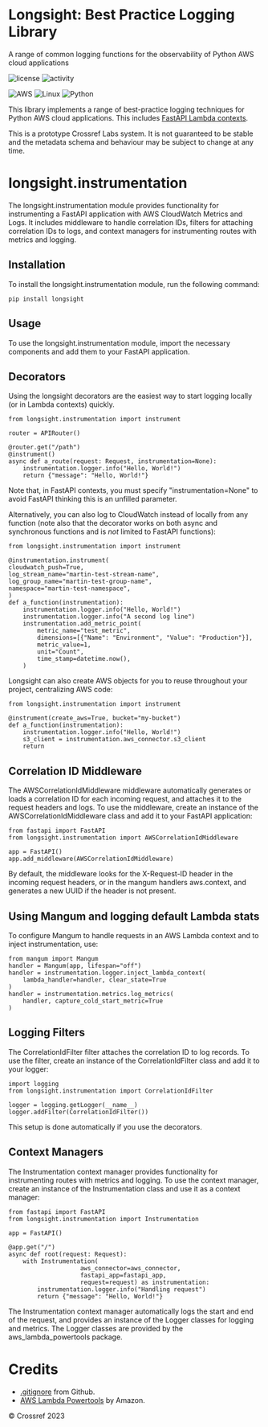# Longsight: Best Practice Logging Library
A range of common logging functions for the observability of Python AWS cloud applications


![license](https://img.shields.io/gitlab/license/crossref/labs/longsight) ![activity](https://img.shields.io/gitlab/last-commit/crossref/labs/longsight)

![AWS](https://img.shields.io/badge/AWS-%23FF9900.svg?style=for-the-badge&logo=amazon-aws&logoColor=white) ![Linux](https://img.shields.io/badge/Linux-FCC624?style=for-the-badge&logo=linux&logoColor=black) ![Python](https://img.shields.io/badge/python-3670A0?style=for-the-badge&logo=python&logoColor=ffdd54)

This library implements a range of best-practice logging techniques for Python AWS cloud applications. This includes [FastAPI Lambda contexts](https://www.eliasbrange.dev/posts/observability-with-fastapi-aws-lambda-powertools/). 

This is a prototype Crossref Labs system. It is not guaranteed to be stable and the metadata schema and behaviour may be subject to change at any time.

# longsight.instrumentation
The longsight.instrumentation module provides functionality for instrumenting a FastAPI application with AWS CloudWatch Metrics and Logs. It includes middleware to handle correlation IDs, filters for attaching correlation IDs to logs, and context managers for instrumenting routes with metrics and logging.

## Installation
To install the longsight.instrumentation module, run the following command:

    pip install longsight

## Usage
To use the longsight.instrumentation module, import the necessary components and add them to your FastAPI application.

## Decorators
Using the longsight decorators are the easiest way to start logging locally (or in Lambda contexts) quickly.

    from longsight.instrumentation import instrument

    router = APIRouter()
    
    @router.get("/path")
    @instrument()
    async def a_route(request: Request, instrumentation=None):
        instrumentation.logger.info("Hello, World!")
        return {"message": "Hello, World!"}

Note that, in FastAPI contexts, you must specify "instrumentation=None" to avoid FastAPI thinking this is an unfilled parameter.

Alternatively, you can also log to CloudWatch instead of locally from any function (note also that the decorator works on both async and synchronous functions and is _not_ limited to FastAPI functions):

    from longsight.instrumentation import instrument

    @instrumentation.instrument(
    cloudwatch_push=True,
    log_stream_name="martin-test-stream-name",
    log_group_name="martin-test-group-name",
    namespace="martin-test-namespace",
    )
    def a_function(instrumentation):
        instrumentation.logger.info("Hello, World!")
        instrumentation.logger.info("A second log line")
        instrumentation.add_metric_point(
            metric_name="test_metric",
            dimensions=[{"Name": "Environment", "Value": "Production"}],
            metric_value=1,
            unit="Count",
            time_stamp=datetime.now(),
        )

Longsight can also create AWS objects for you to reuse throughout your project, centralizing AWS code:

    from longsight.instrumentation import instrument

    @instrument(create_aws=True, bucket="my-bucket")
    def a_function(instrumentation):
        instrumentation.logger.info("Hello, World!")
        s3_client = instrumentation.aws_connector.s3_client
        return

## Correlation ID Middleware
The AWSCorrelationIdMiddleware middleware automatically generates or loads a correlation ID for each incoming request, and attaches it to the request headers and logs. To use the middleware, create an instance of the AWSCorrelationIdMiddleware class and add it to your FastAPI application:

    from fastapi import FastAPI
    from longsight.instrumentation import AWSCorrelationIdMiddleware
    
    app = FastAPI()
    app.add_middleware(AWSCorrelationIdMiddleware)

By default, the middleware looks for the X-Request-ID header in the incoming request headers, or in the mangum handlers aws.context, and generates a new UUID if the header is not present.

## Using Mangum and logging default Lambda stats

To configure Mangum to handle requests in an AWS Lambda context and to inject instrumentation, use:

    from mangum import Mangum
    handler = Mangum(app, lifespan="off")
    handler = instrumentation.logger.inject_lambda_context(
        lambda_handler=handler, clear_state=True
    )
    handler = instrumentation.metrics.log_metrics(
        handler, capture_cold_start_metric=True
    )

## Logging Filters
The CorrelationIdFilter filter attaches the correlation ID to log records. To use the filter, create an instance of the CorrelationIdFilter class and add it to your logger:

    import logging
    from longsight.instrumentation import CorrelationIdFilter
    
    logger = logging.getLogger(__name__)
    logger.addFilter(CorrelationIdFilter())

This setup is done automatically if you use the decorators.

## Context Managers
The Instrumentation context manager provides functionality for instrumenting routes with metrics and logging. To use the context manager, create an instance of the Instrumentation class and use it as a context manager:

    from fastapi import FastAPI
    from longsight.instrumentation import Instrumentation
    
    app = FastAPI()
    
    @app.get("/")
    async def root(request: Request):
        with Instrumentation(
                        aws_connector=aws_connector,
                        fastapi_app=fastapi_app,
                        request=request) as instrumentation:
            instrumentation.logger.info("Handling request")
            return {"message": "Hello, World!"}

The Instrumentation context manager automatically logs the start and end of the request, and provides an instance of the Logger classes for logging and metrics. The Logger classes are provided by the aws_lambda_powertools package.

# Credits
* [.gitignore](https://github.com/github/gitignore) from Github.
* [AWS Lambda Powertools](https://awslabs.github.io/aws-lambda-powertools-python/2.10.0/) by Amazon.

&copy; Crossref 2023